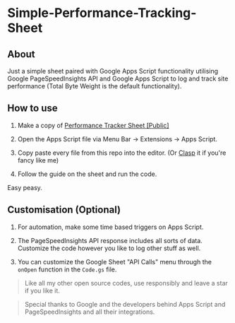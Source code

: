 # Simple-Performance-Tracking-Sheet

## About

Just a simple sheet paired with Google Apps Script functionality utilising Google PageSpeedInsights API and Google Apps Script to log and track site performance (Total Byte Weight is the default functionality).

## How to use

1. Make a copy of [Performance Tracker Sheet [Public]](https://docs.google.com/spreadsheets/d/10AOsotC4djGQxjHGY_uRJXjy1d-xNkrlyw1e4h0WVJA/edit?usp=sharing)

2. Open the Apps Script file via Menu Bar -> Extensions -> Apps Script.

3. Copy paste every file from this repo into the editor. (Or [Clasp](https://developers.google.com/apps-script/guides/clasp) it if you're fancy like me)

4. Follow the guide on the sheet and run the code.

Easy peasy.

## Customisation (Optional)

1. For automation, make some time based triggers on Apps Script.

2. The PageSpeedInsights API response includes all sorts of data. Customize the code however you like to log other stuff as well.

3. You can customize the Google Sheet "API Calls" menu through the `onOpen` function in the `Code.gs` file.

> Like all my other open source codes, use responsibly and leave a star if you like it.

> Special thanks to Google and the developers behind Apps Script and PageSpeedInsights and all their integrations.
